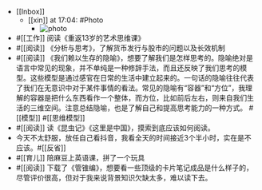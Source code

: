 - [[Inbox]]
    - [[xin]] at 17:04: #Photo
        - ![photo](https://firebasestorage.googleapis.com/v0/b/firescript-577a2.appspot.com/o/imgs%2Fapp%2Fxinyiheng%2F_pu-ymj9Q?alt=media&token=8cc58c90-2105-4fa6-a030-3e4cce4cf580)
- #[[工作]] 阅读《重返13岁的艺术思维课》
- #[[阅读]] 《分析与思考》，了解货币发行与股市的问题以及长效机制
- #[[阅读]] 《我们赖以生存的隐喻》，想要了解我们是怎样思考的。隐喻绝对是语言中常见的现象，并不单纯是一种修辞手法，而且还反映了我们思考的模型。这些模型是通过感官在日常的生活中建立起来的。一句话的隐喻往往代表了我们在无意识中对于某件事情的看法。常见的隐喻有“容器”和“方位”，我理解的容器是把什么东西看作一个整体，而方位，比如前后左右，则来自我们生活的三维空间。注意总结隐喻，也是了解自己和提高思考能力的一种方式。 #[[模型]] #[[思维模型]] 
- #[[阅读]] 读《昆虫记》《这里是中国》，摸索到底应该如何阅读。
- 今天不太舒服，放任自己看抖音，我看全天的时间接近3个半小时，实在是不应该。#[[反省]]
- #[[育儿]] 陪麻豆上英语课，拼了一个玩具
- #[[阅读]] 下载了《管锥编》，想要看一些顶级的卡片笔记成品是什么样子的，尽管评价很高，但对于我来说背景知识欠缺太多，难以读下去。
